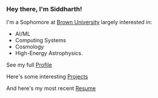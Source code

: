 ### Hey there, I'm Siddharth!

I'm a Sophomore at [Brown University](https://www.brown.edu/) largely interested in:
- AI/ML
- Computing Systems
- Cosmology
- High-Energy Astrophysics.

See my full [Profile](https://www.linkedin.com/in/siddharth-diwan/)

Here's some interesting [Projects](https://github.com/sidwan02/sidwan02/blob/main/Siddharth_Diwan_Project_Links.pdf)

And here's my most recent [Resume](https://github.com/sidwan02/sidwan02/blob/main/Siddharth_Diwan_Resume.pdf)

<!--
**sidwan02/sidwan02** is a ✨ _special_ ✨ repository because its `README.md` (this file) appears on your GitHub profile.

Here are some ideas to get you started:

- 🔭 I’m currently working on ...
- 🌱 I’m currently learning ...
- 👯 I’m looking to collaborate on ...
- 🤔 I’m looking for help with ...
- 💬 Ask me about ...
- 📫 How to reach me: ...
- 😄 Pronouns: ...
- ⚡ Fun fact: ...
-->
